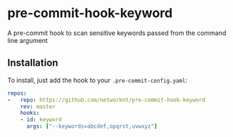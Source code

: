 # pre-commit-hook-keyword
A pre-commit hook to scan sensitive keywords passed from the command line argument


## Installation

To install, just add the hook to your `.pre-commit-config.yaml`:

```yaml
repos:
-   repo: https://github.com/networknt/pre-commit-hook-keyword
    rev: master
    hooks:
    - id: keyword
      args: ["--keywords=abcdef,opqrst,uvwxyz"]
```
